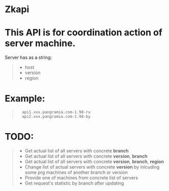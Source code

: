 # Zkapi
# This API is for coordination action of server machine.

Server has as a string: 
>   * host
>   * version
>   * region

# Example:
 
>       api1.xxx.pangramia.com-1.98-ru
>       api2.xxx.pangramia.com-1.98-by

# TODO:

>   * Get actual list of all servers with concrete **branch** 
>   * Get actual list of all servers with concrete **version**, **branch** 
>   * Get actual list of all servers with concrete **version**, **branch**, **region** 
>   * Change list of actual servers with concrete **version** by inlcuding some prg machines of another branch or version 
>   * Provide one of machines from concrete list of servers 
>   * Get request's statistic by branch after updating 
	